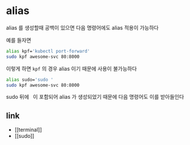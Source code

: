 # alias

alias 를 생성할때 공백이 있으면 다음 명령어에도 alias 적용이 가능하다

예를 들자면 

```sh
alias kpf='kubectl port-forward'
sudo kpf awesome-svc 80:8000
```

이렇게 하면 `kpf` 의 경우 alias 이기 때문에 사용이 불가능하다
```sh
alias sudo='sudo '
sudo kpf awesome-svc 80:8000
```

sudo 뒤에 ` `이 포함되어 alias 가 생성되었기 때문에 다음 명령어도 이를 받아들인다

## link
- [[terminal]]
- [[sudo]]
